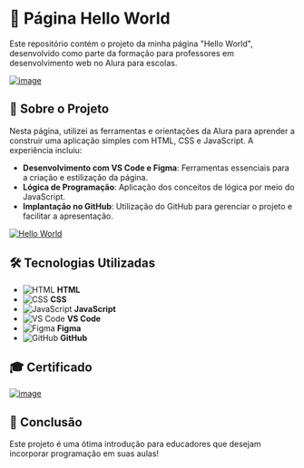 # 👋 Página Hello World

Este repositório contém o projeto da minha página "Hello World", desenvolvido como parte da formação para professores em desenvolvimento web no Alura para escolas.

[![image](https://github.com/user-attachments/assets/eefa7c9f-6859-481a-9d17-55db44f2cde9)](https://cursos.alura.com.br/course/desenvolvimento-web-ferramentas-e-orientacoes-professores)

## 📖 Sobre o Projeto

Nesta página, utilizei as ferramentas e orientações da Alura para aprender a construir uma aplicação simples com HTML, CSS e JavaScript. A experiência incluiu:

- **Desenvolvimento com VS Code e Figma**: Ferramentas essenciais para a criação e estilização da página.
- **Lógica de Programação**: Aplicação dos conceitos de lógica por meio do JavaScript.
- **Implantação no GitHub**: Utilização do GitHub para gerenciar o projeto e facilitar a apresentação.

[![Hello World](https://github.com/user-attachments/assets/e0630455-ad10-4fe4-8c95-357d49ea810e)](https://kauemonteiro09.github.io/alura-hello-world/)

## 🛠️ Tecnologias Utilizadas

- ![HTML](https://img.icons8.com/color/48/000000/html-5.png) **HTML**
- ![CSS](https://img.icons8.com/color/48/000000/css3.png) **CSS**
- ![JavaScript](https://img.icons8.com/color/48/000000/javascript.png) **JavaScript**
- ![VS Code](https://img.icons8.com/color/48/000000/visual-studio-code-2019.png) **VS Code**
- ![Figma](https://img.icons8.com/color/48/000000/figma.png) **Figma**
- ![GitHub](https://img.icons8.com/color/48/000000/github.png) **GitHub**

## 🎓 Certificado

[![image](https://github.com/user-attachments/assets/924f39bd-615f-414c-9688-631d457d904e)](https://cursos.alura.com.br/user/rg602085520161ma/course/desenvolvimento-web-ferramentas-orientacoes-professores/certificate)

## 🚀 Conclusão

Este projeto é uma ótima introdução para educadores que desejam incorporar programação em suas aulas!


